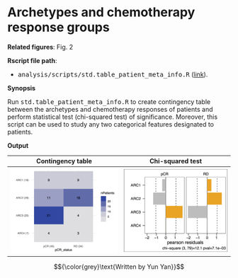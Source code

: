 <!-- Written by Yun Yan -->

# Archetypes and chemotherapy response groups

**Related figures**: Fig. 2

**Rscript file path**: 

- <kbd>analysis/scripts/std.table_patient_meta_info.R</kbd> ([link](https://github.com/navinlabcode/tnbc-chemo/blob/main/analysis/scripts/std.table_patient_meta_info.R)). 

**Synopsis**

Run <kbd>std.table_patient_meta_info.R</kbd> to create contingency table between the archetypes and chemotherapy responses of patients and perform statistical test (chi-squared test) of significance. Moreover, this script can be used to study any two categorical features designated to patients. 

**Output**

| Contingency table                                                                                                                                            | Chi-squared test                                                                                                                                                            |
| ------------------------------------------------------------------------------------------------------------------------------------------------------------ | --------------------------------------------------------------------------------------------------------------------------------------------------------------------------- |
| <img src="https://github.com/navinlabcode/tnbc-chemo/blob/main/website_images/analysis/archetype/psbulk_nmf4_X_pCR_status.viz.png?raw=true" width="300"> | <img src="https://github.com/navinlabcode/tnbc-chemo/blob/main/website_images/analysis/archetype/psbulk_nmf4_X_pCR_status.viz.chisquare_test.png?raw=true" width="300"> |


$${\color{grey}\text{Written by Yun Yan}}$$
